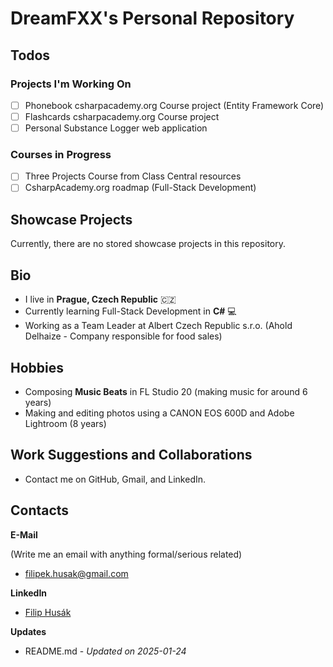 # DreamFXX's Personal Repository

## Todos

### Projects I'm Working On

- [ ] Phonebook csharpacademy.org Course project (Entity Framework Core)
- [ ] Flashcards csharpacademy.org Course project
- [ ] Personal Substance Logger web application

### Courses in Progress

- [ ] Three Projects Course from Class Central resources
- [ ] CsharpAcademy.org roadmap (Full-Stack Development)

## Showcase Projects

Currently, there are no stored showcase projects in this repository.

## Bio

- I live in **Prague, Czech Republic** 🇨🇿
- Currently learning Full-Stack Development in **C#** 💻
- Working as a Team Leader at Albert Czech Republic s.r.o. (Ahold Delhaize - Company responsible for food sales)

## Hobbies

- Composing **Music Beats** in FL Studio 20 (making music for around 6 years)
- Making and editing photos using a CANON EOS 600D and Adobe Lightroom (8 years)

## Work Suggestions and Collaborations

- Contact me on GitHub, Gmail, and LinkedIn.

## Contacts

**E-Mail**

(Write me an email with anything formal/serious related)
- filipek.husak@gmail.com

**LinkedIn**

- [Filip Husák](https://www.linkedin.com/in/filip-hus%C3%A1k-8a1216336)

**Updates**

- README.md - *Updated on 2025-01-24*
